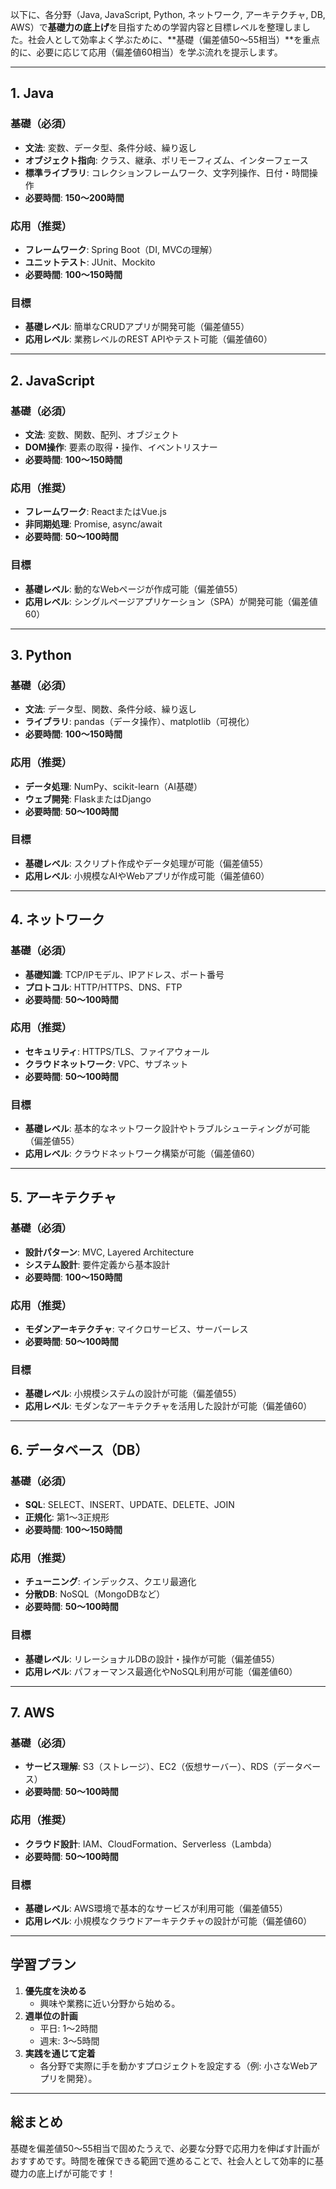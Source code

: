 以下に、各分野（Java, JavaScript, Python, ネットワーク, アーキテクチャ, DB, AWS）で**基礎力の底上げ**を目指すための学習内容と目標レベルを整理しました。社会人として効率よく学ぶために、**基礎（偏差値50～55相当）**を重点的に、必要に応じて応用（偏差値60相当）を学ぶ流れを提示します。

---

## **1. Java**
### **基礎（必須）**
- **文法**: 変数、データ型、条件分岐、繰り返し
- **オブジェクト指向**: クラス、継承、ポリモーフィズム、インターフェース
- **標準ライブラリ**: コレクションフレームワーク、文字列操作、日付・時間操作
- **必要時間**: **150～200時間**

### **応用（推奨）**
- **フレームワーク**: Spring Boot（DI, MVCの理解）
- **ユニットテスト**: JUnit、Mockito
- **必要時間**: **100～150時間**

### **目標**
- **基礎レベル**: 簡単なCRUDアプリが開発可能（偏差値55）
- **応用レベル**: 業務レベルのREST APIやテスト可能（偏差値60）

---

## **2. JavaScript**
### **基礎（必須）**
- **文法**: 変数、関数、配列、オブジェクト
- **DOM操作**: 要素の取得・操作、イベントリスナー
- **必要時間**: **100～150時間**

### **応用（推奨）**
- **フレームワーク**: ReactまたはVue.js
- **非同期処理**: Promise, async/await
- **必要時間**: **50～100時間**

### **目標**
- **基礎レベル**: 動的なWebページが作成可能（偏差値55）
- **応用レベル**: シングルページアプリケーション（SPA）が開発可能（偏差値60）

---

## **3. Python**
### **基礎（必須）**
- **文法**: データ型、関数、条件分岐、繰り返し
- **ライブラリ**: pandas（データ操作）、matplotlib（可視化）
- **必要時間**: **100～150時間**

### **応用（推奨）**
- **データ処理**: NumPy、scikit-learn（AI基礎）
- **ウェブ開発**: FlaskまたはDjango
- **必要時間**: **50～100時間**

### **目標**
- **基礎レベル**: スクリプト作成やデータ処理が可能（偏差値55）
- **応用レベル**: 小規模なAIやWebアプリが作成可能（偏差値60）

---

## **4. ネットワーク**
### **基礎（必須）**
- **基礎知識**: TCP/IPモデル、IPアドレス、ポート番号
- **プロトコル**: HTTP/HTTPS、DNS、FTP
- **必要時間**: **50～100時間**

### **応用（推奨）**
- **セキュリティ**: HTTPS/TLS、ファイアウォール
- **クラウドネットワーク**: VPC、サブネット
- **必要時間**: **50～100時間**

### **目標**
- **基礎レベル**: 基本的なネットワーク設計やトラブルシューティングが可能（偏差値55）
- **応用レベル**: クラウドネットワーク構築が可能（偏差値60）

---

## **5. アーキテクチャ**
### **基礎（必須）**
- **設計パターン**: MVC, Layered Architecture
- **システム設計**: 要件定義から基本設計
- **必要時間**: **100～150時間**

### **応用（推奨）**
- **モダンアーキテクチャ**: マイクロサービス、サーバーレス
- **必要時間**: **50～100時間**

### **目標**
- **基礎レベル**: 小規模システムの設計が可能（偏差値55）
- **応用レベル**: モダンなアーキテクチャを活用した設計が可能（偏差値60）

---

## **6. データベース（DB）**
### **基礎（必須）**
- **SQL**: SELECT、INSERT、UPDATE、DELETE、JOIN
- **正規化**: 第1～3正規形
- **必要時間**: **100～150時間**

### **応用（推奨）**
- **チューニング**: インデックス、クエリ最適化
- **分散DB**: NoSQL（MongoDBなど）
- **必要時間**: **50～100時間**

### **目標**
- **基礎レベル**: リレーショナルDBの設計・操作が可能（偏差値55）
- **応用レベル**: パフォーマンス最適化やNoSQL利用が可能（偏差値60）

---

## **7. AWS**
### **基礎（必須）**
- **サービス理解**: S3（ストレージ）、EC2（仮想サーバー）、RDS（データベース）
- **必要時間**: **50～100時間**

### **応用（推奨）**
- **クラウド設計**: IAM、CloudFormation、Serverless（Lambda）
- **必要時間**: **50～100時間**

### **目標**
- **基礎レベル**: AWS環境で基本的なサービスが利用可能（偏差値55）
- **応用レベル**: 小規模なクラウドアーキテクチャの設計が可能（偏差値60）

---

## **学習プラン**
1. **優先度を決める**
   - 興味や業務に近い分野から始める。
2. **週単位の計画**
   - 平日: 1～2時間
   - 週末: 3～5時間
3. **実践を通じて定着**
   - 各分野で実際に手を動かすプロジェクトを設定する（例: 小さなWebアプリを開発）。

---

## **総まとめ**
基礎を偏差値50～55相当で固めたうえで、必要な分野で応用力を伸ばす計画がおすすめです。時間を確保できる範囲で進めることで、社会人として効率的に基礎力の底上げが可能です！